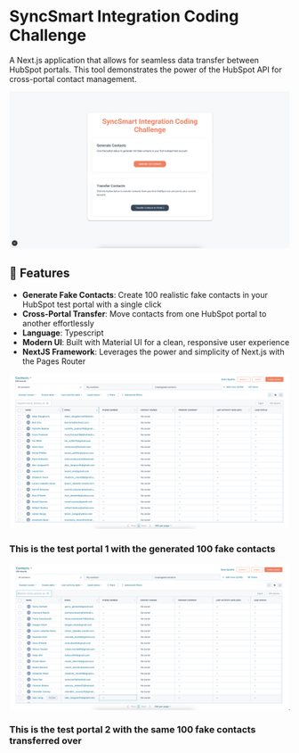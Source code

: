 # SyncSmart Integration Coding Challenge

A Next.js application that allows for seamless data transfer between HubSpot portals. This tool demonstrates the power of the HubSpot API for cross-portal contact management.

![HubSpot Portal Integration](public/mainpage.png)

## 🚀 Features

- **Generate Fake Contacts**: Create 100 realistic fake contacts in your HubSpot test portal with a single click
- **Cross-Portal Transfer**: Move contacts from one HubSpot portal to another effortlessly
- **Language**: Typescript
- **Modern UI**: Built with Material UI for a clean, responsive user experience
- **NextJS Framework**: Leverages the power and simplicity of Next.js with the Pages Router

![HubSpot Test Portal 1](public/testportal1.png)
### **This is the test portal 1 with the generated 100 fake contacts**

![HubSpot Test Portal 2](public/testportal2.png)
### **This is the test portal 2 with the same 100 fake contacts transferred over**

